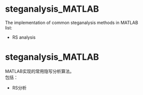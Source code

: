 # steganalysis_MATLAB
The implementation of common steganalysis methods in MATLAB  <br>
list:  <br>
* RS analysis  <br>

# steganalysis_MATLAB  <br>
MATLAB实现的常用隐写分析算法。 <br>
包括： <br>
* RS分析  <br>
